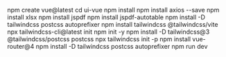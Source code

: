 npm create vue@latest
cd ui-vue
npm install
npm install axios --save
npm install xlsx
npm install jspdf
npm install jspdf-autotable
npm install -D tailwindcss postcss autoprefixer
npm install tailwindcss @tailwindcss/vite
npx tailwindcss-cli@latest init
npm init -y 
npm install -D tailwindcss@3 @tailwindcss/postcss postcss
npx tailwindcss init -p
npm install vue-router@4
npm install -D tailwindcss postcss autoprefixer
npm run dev